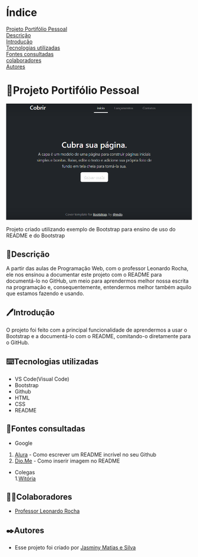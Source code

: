 # Índice

[Projeto Portifólio Pessoal](#portifolio_pessoal)  
[Descrição](#descri%C3%A7%C3%A3o)  
[Introdução](#introdu%C3%A7%C3%A3o)  
[Tecnologias utilizadas](#tecnologias-utilizadas)  
[Fontes consultadas](#fontes-consultadas)  
[colaboradores](#colaboradores)   
[Autores](#autores)  

 # 📌Projeto Portifólio Pessoal

![Capa do projeto](img/Capa.png)

Projeto criado utilizando exemplo de Bootstrap para ensino de uso do README e do Bootstrap

  ## 📝Descrição
A partir das aulas de Programação Web, com o professor Leonardo Rocha, ele nos ensinou a documentar este projeto com o README para documentá-lo no GitHub, um meio para aprendermos melhor nossa escrita na programação e, consequentemente, entendermos melhor também aquilo que estamos fazendo e usando. 

  ## 🖊️Introdução
O projeto foi feito com a principal funcionalidade de aprendermos a usar o Bootstrap e a documentá-lo com o README, comitando-o diretamente para o GitHub.

  ## ⌨️Tecnologias utilizadas  
 * VS Code(Visual Code) 
 * Bootstrap 
 * Github 
 * HTML 
 * CSS 
 * README 
  ## 📑Fontes consultadas
 * Google 
  1. [Alura](https://www.alura.com.br/artigos/escrever-bom-readme) - Como escrever um README incrível no seu Github
  2. [Dio.Me](https://www.dio.me/articles/personalize-o-readme-no-github)  - Como inserir imagem no README
 * Colegas   
  1.[Witória](https://github.com/Witoriabeatriz) 
 ## 🤝🏻Colaboradores
 * [Professor Leonardo Rocha](https://github.com/leonardossrocha) 
 ## ✒️Autores
 * Esse projeto foi criado por [Jasminy Matias e Silva](https://github.com/jamybr) 
 
